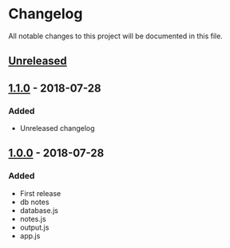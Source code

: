 # Changelog

All notable changes to this project will be documented in this file.

## [Unreleased](https://github.com/colomfernando/notes-app-node/compare/v1.0.0...head)

## [1.1.0](https://github.com/colomfernando/notes-app-node/compare/v1.0.0...v1.0.0) - 2018-07-28

### Added

- Unreleased changelog

## [1.0.0](https://github.com/colomfernando/notes-app-node/releases/tag/v1.0.0) - 2018-07-28

### Added

- First release
- db notes
- database.js
- notes.js
- output.js
- app.js
